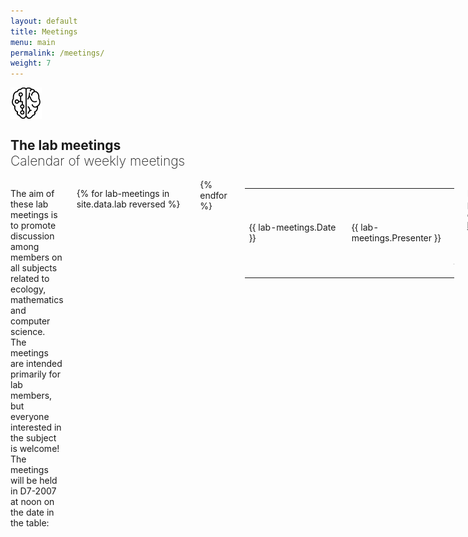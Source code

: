 ```yaml
---
layout: default
title: Meetings
menu: main
permalink: /meetings/
weight: 7
---
```


<!-- <div class="row">
  <div class="small-1 columns text-right" style="margin:0px;padding:0px;">
  <img src="/assets/img/lambda.svg" alt="lambda" style="height:50px">
</div>
  <div class="large-11 columns">
  <h2>Les midis numériques<br><span style="font-weight:200;padding-top:10px;">Calendrier des activités</span></h2>
</div>
  <div class="small-12 columns">
  <p>
L'objectif de ces rencontres est de présenter des avancées numériques et méthodologiques pertinentes en écologie et évolution. Ces avancées doivent être suffisamment transversales pour permettre de réunir les groupes de recherche en écologie végétale et animale autour d'une même table. La forme choisie est informelle et adaptée au sujet de manière à maximiser les échanges entre les participants.
</p>

<hr>
<div class="small-12 columns">
<table style="width:100%">

{% for meeting in site.data.meetings %}
<tr>
<td style="min-width:150px;">{{ meeting.Date }}</td>
<td style="padding-top:20px;"><span style='font-weight:600;font-size:17px;'>{{ meeting.Title }}</span> par {{ meeting.Presenter }}<br>
<hr style="margin:5px;">
<p>{{ meeting.Abstract }}<br>
{% for doc in meeting.Documents %}
  <a href="../assets/pdf/midi_num/{{ doc }}"><i class="fi-link" aria-hidden="true"></i><strong>PDF</strong></a>
{% endfor %}</p>
</td>
</tr>
{% endfor %}
</table>

<p>
List of old presentations can be found <a href="/../old_meetings.html"><strong>here</strong></a>.
</p> -->

<div class="row">
  <div class="small-1 columns text-right" style="margin:0px;padding:0px;">
  <img src="/assets/img/brain.svg" alt="brain" style="height:50px">
</div>
  <div class="large-11 columns">
  <h2>The lab meetings<br><span style="font-weight:200;padding-top:20px;">Calendar of weekly meetings</span></h2>
</div>
  <div class="small-12 columns">
  <p>
The aim of these lab meetings is to promote discussion among members on all subjects related to ecology, mathematics and computer science.
The meetings are intended primarily for lab members, but everyone interested in the subject is welcome! The meetings will be held in D7-2007 at noon on the date in the table:
</p>

<div class="small-12 columns">
<table style="width:100%">

{% for lab-meetings in site.data.lab reversed %}

<tr>
  <td style="min-width:150px;">{{ lab-meetings.Date }}</td>
  <td style="min-width:150px;">{{ lab-meetings.Presenter }}</td>
  <td style="padding-top:20px;"><span style='font-weight:600;'>{{ lab-meetings.Title }}</span> {% if lab-meetings.Link != blank %} <a href="{{ lab-meetings.Link }}"><i class="fi-link" aria-hidden="true"></i> <small>PDF</small></a> {% endif %}</td>
</tr>
{% endfor %}

</table>

</div>
<p>
List of old presentations can be found <a href="/../old_lab-meetings.html"><strong>here</strong></a>.
</p>
